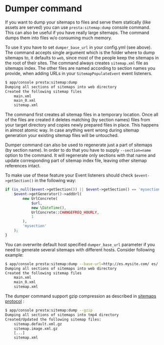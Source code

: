 # Dumper command

If you want to dump your sitemaps to files and serve them statically (like assets are served)
you can use `presta:sitemap:dump` console command. This can also be useful if you have really large sitemaps.
The command dumps them into files w/o consuming much memory.

To use it you have to set `dumper_base_url` in your config.yml (see above).
The command accepts single argument which is the folder where to dump sitemaps to, it defaults to `web`, since
most of the people keep the sitemaps in the root of their sites.
The command always creates `sitemap.xml` file as sitemaps index. The other files are named according to section names
you provide, when adding URLs in your `SitemapPopulateEvent` event listeners.

```bash
$ app/console presta:sitemap:dump
Dumping all sections of sitemaps into web directory
Created the following sitemap files
    main.xml
    main_0.xml
    sitemap.xml
```

The command first creates all sitemap files in a temporary location. Once all of the files are created
it deletes matching (by section names) files from your target directory and copies newly prepared files in place.
This happens in almost atomic way. In case anything went wrong during sitemap generation your existing sitemap files
will be untouched.

Dumper command can also be used to regenerate just a part of sitemaps (by section name). In order to do that
you have to supply `--section=name` option to the command. It will regenerate only sections with that name
and update corresponding part of sitemap index file, leaving other sitemap references intact.

To make use of these feature your Event listeners should check `$event->getSection()` in the following way:

```php
if (is_null($event->getSection()) || $event->getSection() == 'mysection') {
    $event->getGenerator()->addUrl(
        new UrlConcrete(
            $url,
            new \DateTime(),
            UrlConcrete::CHANGEFREQ_HOURLY,
            1
        ),
        'mysection'
    );
}
```

You can overwrite default host specified `dumper_base_url` parameter if you need to generate several sitemaps with different hosts. Consider following example:

```bash
$ app/console presta:sitemap:dump --base-url=http://es.mysite.com/ es/
Dumping all sections of sitemaps into web directory
Created the following sitemap files
    main.xml
    main_0.xml
    sitemap.xml
```

The dumper command support gzip compression as described in [sitemaps protocol][1] :

```bash
$ app/console presta:sitemap:dump --gzip
Dumping all sections of sitemaps into tmp4 directory
Created/Updated the following sitemap files:
    sitemap.default.xml.gz
    sitemap.image.xml.gz
    [...]
    sitemap.xml
```

[1]: http://www.sitemaps.org/protocol.html#index